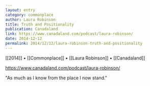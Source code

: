```yaml
---
layout: entry
category: commonplace
author: Laura Robinson
title: Truth and Positionality
publication: Canadaland
link: https://www.canadaland.com/podcast/laura-robinson/
date: 2014-12-12
permalink: 2014/12/12/laura-robinson-truth-and-positionality
---
```


[[2014]] • [[Commonplace]] • [[Laura Robinson]] • [[Canadaland]]

https://www.canadaland.com/podcast/laura-robinson/

"As much as I know from the place I now stand." 